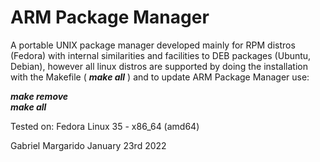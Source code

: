 # ARM Package Manager
A portable UNIX package manager developed mainly for RPM distros (Fedora) with internal similarities and facilities to DEB packages (Ubuntu, Debian),
however all linux distros are supported by doing the installation with the Makefile     ( **_make all_** )     and to update ARM Package Manager use:

**_make remove_**  
**_make all_**  

Tested on: Fedora Linux 35 - x86_64 (amd64)

Gabriel Margarido
January 23rd 2022
